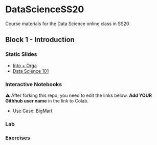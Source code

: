# DataScienceSS20
Course materials for the Data Science online class in SS20

## Block 1 - Introduction
### Static Slides
* [Into + Orga](Slides/01_a_Intro_and_Orga.pdf)
* [Data Science 101](Slides/01_b_Data_Science_101.pdf)

### Interactive Notebooks
:warning: After forking this repo, you need to edit the links below. **Add YOUR Githhub user name** in the link to Colab.
* [Use Case: BigMart](https://colab.research.google.com/github/YOUR_USER_NAME_HERE/DataScienceSS20/blob/master/Notebooks/USE_CASE-Bigmart-Sales-Data-Set.ipynb)

### Lab

### Exercises
